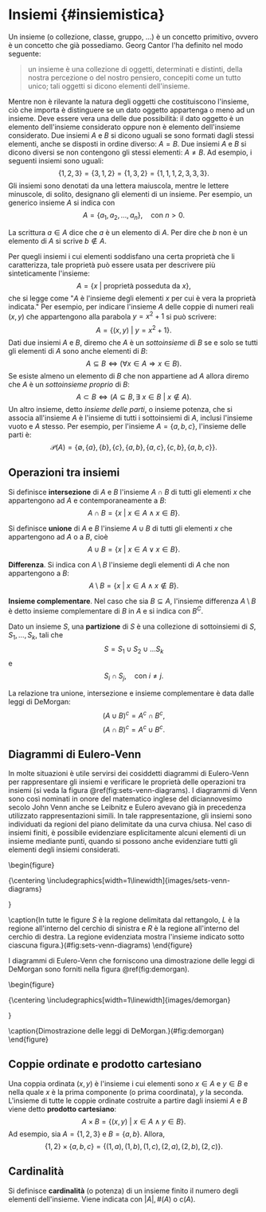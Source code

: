 # Insiemi {#insiemistica}

Un insieme (o collezione, classe, gruppo, ...) è un concetto primitivo,
ovvero è un concetto che già possediamo. Georg Cantor l'ha definito nel
modo seguente:

> un insieme è una collezione di oggetti, determinati e distinti, della nostra percezione o del nostro pensiero, concepiti come un tutto unico; tali oggetti si dicono elementi dell'insieme.

Mentre non è rilevante la natura degli oggetti che costituiscono
l'insieme, ciò che importa è distinguere se un dato oggetto appartenga o
meno ad un insieme. Deve essere vera una delle due possibilità: il dato
oggetto è un elemento dell'insieme considerato oppure non è elemento
dell'insieme considerato. Due insiemi $A$ e $B$ si dicono uguali se sono
formati dagli stessi elementi, anche se disposti in ordine diverso:
$A=B$. Due insiemi $A$ e $B$ si dicono diversi se non contengono gli
stessi elementi: $A \neq B$. Ad esempio, i seguenti insiemi sono uguali:
$$\{1, 2, 3\} = \{3, 1, 2\} = \{1, 3, 2\}= \{1, 1, 1, 2, 3, 3, 3\}.$$
Gli insiemi sono denotati da una lettera maiuscola, mentre le lettere
minuscole, di solito, designano gli elementi di un insieme. Per esempio,
un generico insieme $A$ si indica con
$$A = \{a_1, a_2, \dots, a_n\}, \quad \text{con~} n > 0.$$

La scrittura $a \in A$ dice che $a$ è un elemento di $A$. Per dire che
$b$ non è un elemento di $A$ si scrive $b \notin A.$

Per quegli insiemi i cui elementi soddisfano una certa proprietà che li
caratterizza, tale proprietà può essere usata per descrivere più
sinteticamente l'insieme:
$$
A = \{x ~\vert~ \text{proprietà posseduta da~} x\},
$$ 
che si legge come "$A$ è l'insieme degli elementi $x$ per cui è vera la proprietà
indicata." Per esempio, per indicare l'insieme $A$ delle coppie di
numeri reali $(x,y)$ che appartengono alla parabola $y = x^2 + 1$ si può
scrivere: 
$$
A = \{(x,y) ~\vert~ y = x^2 + 1\}.
$$
Dati due insiemi $A$ e $B$, diremo che $A$ è un *sottoinsieme* di $B$ se
e solo se tutti gli elementi di $A$ sono anche elementi di $B$:
$$A \subseteq B \iff (\forall x \in A \Rightarrow x \in B).$$ Se esiste
almeno un elemento di $B$ che non appartiene ad $A$ allora diremo che
$A$ è un *sottoinsieme proprio* di $B$:
$$
A \subset B \iff (A \subseteq B, \exists~ x \in B ~\vert~ x \notin A).
$$
Un altro insieme, detto *insieme delle parti*, o insieme potenza, che si
associa all'insieme $A$ è l'insieme di tutti i sottoinsiemi di $A$,
inclusi l'insieme vuoto e $A$ stesso. Per esempio, per l'insieme
$A = \{a, b, c\}$, l'insieme delle parti è: 
$$
\mathcal{P}(A) = \{
\emptyset, \{a\}, \{b\}, \{c\},
 \{a, b\}, \{a, c\}, \{c, b\},
 \{a, b, c\}
\}.
$$

## Operazioni tra insiemi 

Si definisce __intersezione__ di $A$ e $B$ l'insieme $A \cap B$ di tutti
gli elementi $x$ che appartengono ad $A$ e contemporaneamente a $B$:
$$A \cap B = \{x ~\vert~ x \in A \land x \in B\}.$$

Si definisce __unione__ di $A$ e $B$ l'insieme $A \cup B$ di tutti gli
elementi $x$ che appartengono ad $A$ o a $B$, cioè
$$
A \cup B = \{x ~\vert~ x \in A \lor x \in B\}.
$$

__Differenza__. Si indica con $A \setminus B$ l'insieme degli elementi di
$A$ che non appartengono a $B$:
$$A \setminus B = \{x ~\vert~ x \in A \land x \notin B\}.$$

__Insieme complementare__. Nel caso che sia $B \subseteq A$, l'insieme
differenza $A \setminus B$ è detto insieme complementare di $B$ in $A$ e
si indica con $B^C$.

Dato un insieme $S$, una __partizione__ di $S$ è una collezione di
sottoinsiemi di $S$, $S_1, \dots, S_k$, tali che
$$S = S_1 \cup S_2 \cup \dots S_k$$ e
$$S_i \cap S_j, \quad \text{con~} i \neq j.$$

La relazione tra unione, intersezione e insieme complementare è data
dalle leggi di DeMorgan: $$(A \cup B)^c = A^c \cap B^c,$$
$$(A \cap B)^c = A^c \cup B^c.$$

## Diagrammi di Eulero-Venn

In molte situazioni è utile servirsi dei cosiddetti diagrammi di
Eulero-Venn per rappresentare gli insiemi e verificare le proprietà
delle operazioni tra insiemi (si veda la figura \@ref(fig:sets-venn-diagrams). 
I diagrammi di Venn sono così nominati in onore del matematico inglese del diciannovesimo secolo John Venn anche se Leibnitz e Eulero avevano già in precedenza utilizzato rappresentazioni simili.
In tale rappresentazione, gli insiemi sono individuati da regioni del piano delimitate da una curva chiusa. Nel caso di insiemi finiti, è possibile evidenziare esplicitamente alcuni elementi di un insieme mediante punti, quando si
possono anche evidenziare tutti gli elementi degli insiemi considerati.

\begin{figure}

{\centering \includegraphics[width=1\linewidth]{images/sets-venn-diagrams} 

}

\caption{In tutte le figure $S$ è la regione delimitata dal rettangolo, $L$ è la regione all'interno del cerchio di sinistra e $R$ è la regione all'interno del cerchio di destra. La regione evidenziata mostra l'insieme indicato sotto ciascuna figura.}(\#fig:sets-venn-diagrams)
\end{figure}

I diagrammi di Eulero-Venn che forniscono una dimostrazione delle leggi
di DeMorgan sono forniti nella figura \@ref(fig:demorgan). 

\begin{figure}

{\centering \includegraphics[width=1\linewidth]{images/demorgan} 

}

\caption{Dimostrazione delle leggi di DeMorgan.}(\#fig:demorgan)
\end{figure}


## Coppie ordinate e prodotto cartesiano

Una coppia ordinata $(x,y)$ è l'insieme i cui elementi sono $x \in A$ e
$y \in B$ e nella quale $x$ è la prima componente (o prima coordinata),
$y$ la seconda. L'insieme di tutte le coppie ordinate costruite a
partire dagli insiemi $A$ e $B$ viene detto __prodotto cartesiano__:
$$A \times B = \{(x, y) ~\vert~ x \in A \land y \in B\}.$$ Ad esempio,
sia $A = \{1, 2, 3\}$ e $B = \{a, b\}$. Allora,
$$\{1, 2\} \times \{a, b, c\} = \{(1, a), (1, b), (1, c), (2, a), (2, b), (2, c)\}.$$

## Cardinalità

Si definisce __cardinalità__ (o potenza) di un insieme finito il numero
degli elementi dell'insieme. Viene indicata con $\vert A\vert, \#(A)$ o
$\text{c}(A)$.




